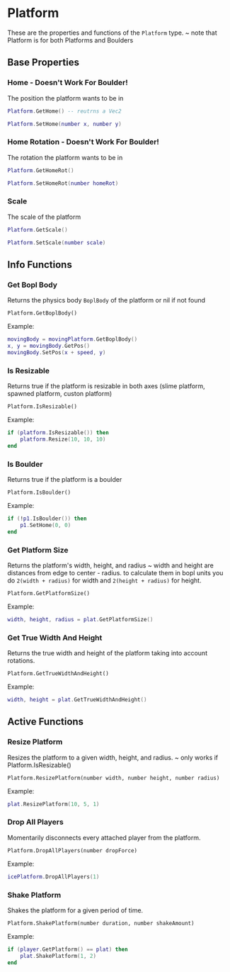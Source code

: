 # Platform

These are the properties and functions of the `Platform` type.
~ note that Platform is for both Platforms and Boulders

## Base Properties

### Home - Doesn't Work For Boulder!
The position the platform wants to be in
```lua
Platform.GetHome() -- reutrns a Vec2
```

```lua
Platform.SetHome(number x, number y)
```

### Home Rotation - Doesn't Work For Boulder!
The rotation the platform wants to be in
```lua
Platform.GetHomeRot()
```

```lua
Platform.SetHomeRot(number homeRot)
```

### Scale
The scale of the platform
```lua
Platform.GetScale()
```

```lua
Platform.SetScale(number scale)
```

## Info Functions

### Get Bopl Body
Returns the physics body `BoplBody` of the platform or nil if not found

```
Platform.GetBoplBody()
```

Example:
```lua
movingBody = movingPlatform.GetBoplBody()
x, y = movingBody.GetPos()
movingBody.SetPos(x + speed, y)
```

### Is Resizable
Returns true if the platform is resizable in both axes (slime platform, spawned platform, custon platform)

```
Platform.IsResizable()
```

Example:
```lua
if (platform.IsResizable()) then
    platform.Resize(10, 10, 10)
end
```

### Is Boulder
Returns true if the platform is a boulder

```
Platform.IsBoulder()
```

Example:
```lua
if (!p1.IsBoulder()) then
    p1.SetHome(0, 0)
end
```

### Get Platform Size
Returns the platform's width, height, and radius
~ width and height are distances from edge to center - radius. to calculate them in bopl units you do `2(width + radius)` for width and `2(height + radius)` for height.

```
Platform.GetPlatformSize()
```

Example:
```lua
width, height, radius = plat.GetPlatformSize()
```

### Get True Width And Height
Returns the true width and height of the platform taking into account rotations.

```
Platform.GetTrueWidthAndHeight()
```

Example:
```lua
width, height = plat.GetTrueWidthAndHeight()
```

## Active Functions

### Resize Platform
Resizes the platform to a given width, height, and radius.
~ only works if Platform.IsResizable()

```
Platform.ResizePlatform(number width, number height, number radius)
```

Example:
```lua
plat.ResizePlatform(10, 5, 1)
```

### Drop All Players
Momentarily disconnects every attached player from the platform.

```
Platform.DropAllPlayers(number dropForce)
```

Example:
```lua
icePlatform.DropAllPlayers(1)
```

### Shake Platform
Shakes the platform for a given period of time.

```
Platform.ShakePlatform(number duration, number shakeAmount)
```

Example:
```lua
if (player.GetPlatform() == plat) then
    plat.ShakePlatform(1, 2)
end
```